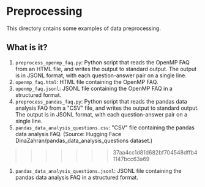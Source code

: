 # Preprocessing

This directory cntains some examples of data preprocessing.


## What is it?

1. `preprocess_openmp_faq.py`: Python script that reads the OpenMP FAQ from an
   HTML file, and writes the output to standard output.  The output is in JSONL
   format, with each question-answer pair on a single line.
1. `openmp_faq.html`: HTML file containing the OpenMP FAQ.
1. `openmp_faq.jsonl`: JSONL file containing the OpenMP FAQ in a structured
   format.
1. `preprocess_pandas_faq.py`: Python script that reads the pandas data
   analysis FAQ from a "CSV" file, and writes the output to standard output.
   The output is in JSONL format, with each question-answer pair on a single
   line.
1. `pandas_data_analysis_questions.csv`: "CSV" file containing the pandas data
   analysis FAQ. (Source: Hugging Face DinaZahran/pandas_data_analysis_questions
   dataset.)
>>>>>>> 37aa4cc1d81d682bf704548dffb41147bcc63a69
1. `pandas_data_analysis_questions.jsonl`: JSONL file containing the pandas
   data analysis FAQ in a structured format.
